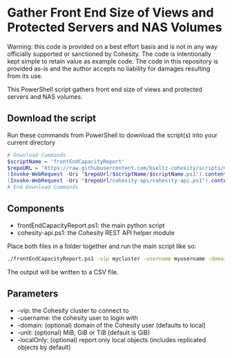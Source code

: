 # Gather Front End Size of Views and Protected Servers and NAS Volumes

Warning: this code is provided on a best effort basis and is not in any way officially supported or sanctioned by Cohesity. The code is intentionally kept simple to retain value as example code. The code in this repository is provided as-is and the author accepts no liability for damages resulting from its use.

This PowerShell script gathers front end size of views and protected servers and NAS volumes.

## Download the script

Run these commands from PowerShell to download the script(s) into your current directory

```powershell
# Download Commands
$scriptName = 'frontEndCapacityReport'
$repoURL = 'https://raw.githubusercontent.com/bseltz-cohesity/scripts/master/powershell'
(Invoke-WebRequest -Uri "$repoUrl/$scriptName/$scriptName.ps1").content | Out-File "$scriptName.ps1"; (Get-Content "$scriptName.ps1") | Set-Content "$scriptName.ps1"
(Invoke-WebRequest -Uri "$repoUrl/cohesity-api/cohesity-api.ps1").content | Out-File cohesity-api.ps1; (Get-Content cohesity-api.ps1) | Set-Content cohesity-api.ps1
# End Download Commands
```

## Components

* frontEndCapacityReport.ps1: the main python script
* cohesity-api.ps1: the Cohesity REST API helper module

Place both files in a folder together and run the main script like so:

```bash
./frontEndCapacityReport.ps1 -vip mycluster -username myusername -domain mydomain.net
```

The output will be written to a CSV file.

## Parameters

* -vip: the Cohesity cluster to connect to
* -username: the cohesity user to login with
* -domain: (optional) domain of the Cohesity user (defaults to local)
* -unit: (optional) MiB, GiB or TiB (default is GiB)
* -localOnly: (optional) report only local objects (includes replicated objects by default)
